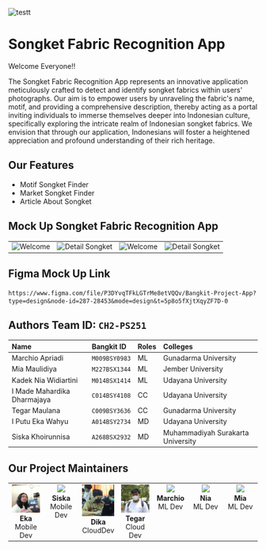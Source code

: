 ![testt](https://github.com/SongketFabricApp/.github/assets/90699197/8c953b9a-459d-4001-b1cf-223be139cbbf)

# Songket Fabric Recognition App

Welcome Everyone!!

The Songket Fabric Recognition App represents an innovative application meticulously crafted to detect and identify songket fabrics within users' photographs. Our aim is to empower users by unraveling the fabric's name, motif, and providing a comprehensive description, thereby acting as a portal inviting individuals to immerse themselves deeper into Indonesian culture, specifically exploring the intricate realm of Indonesian songket fabrics. We envision that through our application, Indonesians will foster a heightened appreciation and profound understanding of their rich heritage.

## Our Features
- Motif Songket Finder
- Market Songket Finder
- Article About Songket

## Mock Up Songket Fabric Recognition App

<table>
  <tr>
    <td align="center"><img src="https://github.com/SongketFabricApp/.github/assets/90699197/5e64b6c8-6f5a-4e8f-b955-56bda0880593" alt="Welcome" width="200"></td>
    <td align="center"><img src="https://github.com/SongketFabricApp/.github/assets/90699197/8b46fefb-f77f-4214-b48d-4f2d43c3a815" alt="Detail Songket" width="200"></td>
    <td align="center"><img src="https://github.com/SongketFabricApp/.github/assets/90699197/fb70cf7f-268c-4908-8e5b-7e122b152879" alt="Welcome" width="200"></td>
    <td align="center"><img src="https://github.com/SongketFabricApp/.github/assets/90699197/22acaf90-0ce9-4b6d-b77f-6a0716a165d6" alt="Detail Songket" width="200"></td>
  </tr>
</table>

## Figma Mock Up Link
```
https://www.figma.com/file/P3DYvqTFkLGTrMe8etVQQv/Bangkit-Project-App?type=design&node-id=287-28453&mode=design&t=5p8o5fXjtXqyZF7D-0
```

## Authors Team ID: `CH2-PS251`

| Name        | Bangkit ID            | Roles | Colleges |
| :--------------- | :-------------- |:------| :------|
| Marchio Apriadi           | `M009BSY0983`           | ML | Gunadarma University |
| Mia Maulidiya          | `M227BSX1344`           | ML | Jember University |
| Kadek Nia Widiartini          | `M014BSX1414`            | ML | Udayana University |
| I Made Mahardika Dharmajaya          | `C014BSY4108`            | CC | Udayana University |
| Tegar Maulana          | `C009BSY3636`           | CC | Gunadarma University |
| I Putu Eka Wahyu      | `A014BSY2734`           | MD | Udayana University |
| Siska Khoirunnisa      | `A268BSX2932`           | MD | Muhammadiyah Surakarta University |

## Our Project Maintainers 

<table>
  <tbody>
 <tr>
      <td align="center" valign="top" width="14.28%"><a href="https://hanzla.ga"><img src="https://github.com/SongketFabricApp/.github/blob/main/avatar/eka.jpg" width="100px;"/><br /><a><b>Eka</b></a></a><br /><a>Mobile Dev</a></td>
     <td align="center" valign="top" width="14.28%"><a href="https://hanzla.ga"><img src="https://github.com/SongketFabricApp/.github/assets/90699197/33636520-3260-48e9-b0cb-07dcd39a18fa" width="100px;"/><br /><a><b>Siska</b></a></a><br /><a>Mobile Dev</a></td>
      <td align="center" valign="top" width="14.28%"><a href="https://hanzla.ga"><img src="https://github.com/SongketFabricApp/.github/blob/main/avatar/dika.jpg" width="100px;""/><br /><a><b>Dika</b></a></a><br /><a>CloudDev</a></td>
     <td align="center" valign="top" width="14.28%"><a href="https://hanzla.ga"><img src="https://github.com/SongketFabricApp/.github/blob/main/avatar/tegar.JPG" width="100px;""/><br /><a><b>Tegar</b></a></a><br /><a>Cloud Dev</a></td>
     <td align="center" valign="top" width="14.28%"><a href="https://hanzla.ga"><img src="https://github.com/SongketFabricApp/.github/assets/90699197/94f4ad4d-2796-4ed2-aa94-486b787de7d3" width="100px;""/><br /><a><b>Marchio</b></a></a><br /><a>ML Dev</a></td>
     <td align="center" valign="top" width="14.28%"><a href="https://hanzla.ga"><img src="https://github.com/SongketFabricApp/.github/assets/90699197/e99bbe2a-d7ca-4b32-a337-4627f3665762" width="100px;"/><br /><a><b>Nia</b></a></a><br /><a>ML Dev</a></td>
      <td align="center" valign="top" width="14.28%"><a href="https://hanzla.ga"><img src="https://github.com/SongketFabricApp/.github/assets/90699197/59d7999d-4e8d-4c82-baeb-7b25150907f1" width="100px;"/><br /><a><b>Mia</b></a></a><br /><a>ML Dev</a></td>
    </tr>
 </tbody>
</table>


